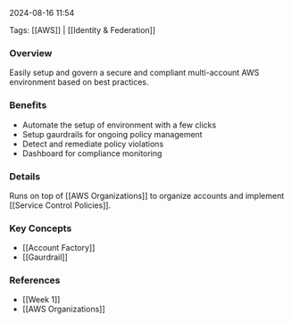 
2024-08-16 11:54

Tags: [[AWS]] | [[Identity & Federation]]

### Overview
Easily setup and govern a secure and compliant multi-account AWS environment based on best practices.

### Benefits
- Automate the setup of environment with a few clicks
- Setup gaurdrails for ongoing policy management
- Detect and remediate policy violations
- Dashboard for compliance monitoring

### Details
Runs on top of [[AWS Organizations]] to organize accounts and implement [[Service Control Policies]].

### Key Concepts
- [[Account Factory]]
- [[Gaurdrail]]

### References
- [[Week 1]]
- [[AWS Organizations]]

